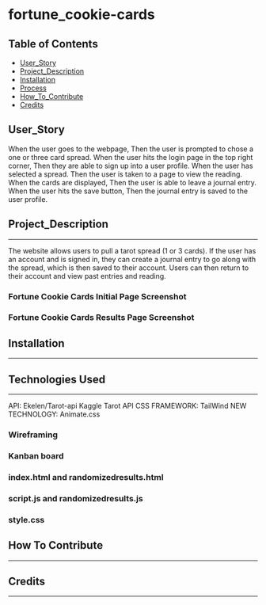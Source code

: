# fortune_cookie-cards

## Table of Contents

- [User_Story](#userstory)
- [Project_Description](#projectdescription)
- [Installation](#installation)
- [Process](#process)
- [How_To_Contribute](#how-to-contribute)
- [Credits](#credits)

## User_Story

When the user goes to the webpage,
Then the user is prompted to chose a one or three card spread.
When the user hits the login page in the top right corner,
Then they are able to sign up into a user profile.
When the user has selected a spread.
Then the user is taken to a page to view the reading.
When the cards are displayed,
Then the user is able to leave a journal entry.
When the user hits the save button,
Then the journal entry is saved to the user profile.

## Project_Description

---

The website allows users to pull a tarot spread (1 or 3 cards). If the user has an account and is signed in, they can create a journal entry to go along with the spread, which is then saved to their account. Users can then return to their account and view past entries and reading.

### Fortune Cookie Cards Initial Page Screenshot

### Fortune Cookie Cards Results Page Screenshot

## Installation

---

## Technologies Used

---

API:
Ekelen/Tarot-api
Kaggle
Tarot API
CSS FRAMEWORK:
TailWind
NEW TECHNOLOGY:
Animate.css

### Wireframing

### Kanban board

### index.html and randomizedresults.html

### script.js and randomizedresults.js

### style.css

## How To Contribute

---

## Credits

---
